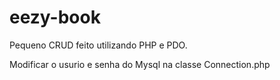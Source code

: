 # eezy-book
Pequeno CRUD feito utilizando PHP e PDO.

Modificar o usurio e senha do Mysql na classe Connection.php


